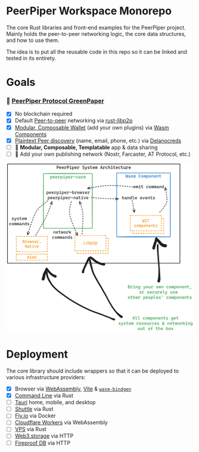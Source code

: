 # PeerPiper Workspace Monorepo

The core Rust libraries and front-end examples for the PeerPiper project. Mainly holds the peer-to-peer networking logic, the core data structures, and how to use them.

The idea is to put all the reusable code in this repo so it can be linked and tested in its entirety.

# Goals

### 🔗 [PeerPiper Protocol GreenPaper](https://peerpiper.io/paper)

- [x] No blockchain required
- [x] Default [Peer-to-peer](https://en.wikipedia.org/wiki/Peer-to-peer) networking via [rust-libp2p](https://libp2p.io/)
- [x] [Modular, Composable Wallet](./crates/peerpiper-wallet/) (add your own plugins) via [Wasm Components](https://component-model.bytecodealliance.org/introduction.html)
- [x] [Plaintext Peer discovery](https://en.wikipedia.org/wiki/Peer_discovery) (name, email, phone, etc.) via [Delanocreds](https://github.com/DougAnderson444/delanocreds)
- [ ] 🚧 **Modular, Composable, Templatable** app & data sharing
- [ ] 🚧 Add your own publishing network (Nostr, Farcaster, AT Protocol, etc.)
 
![PeerPiper Architecture](./peerpiper_arch.png)

# Deployment

The core library should include wrappers so that it can be deployed to various infrastructure providers:

- [x] Browser via [WebAssembly](https://en.wikipedia.org/wiki/WebAssembly), [Vite](https://vitejs.dev/) & [`wasm-bindgen`](https://rustwasm.github.io/docs/wasm-bindgen/)
- [x] [Command Line](https://en.wikipedia.org/wiki/Command-line_interface) via Rust
- [ ] [Tauri](https://tauri.studio/) home, mobile, and desktop
- [ ] [Shuttle](https://shuttle.dev/) via Rust
- [ ] [Fly.io](https://fly.io/) via Docker
- [ ] [Cloudflare Workers](https://workers.cloudflare.com/) via WebAssembly
- [ ] [VPS](https://en.wikipedia.org/wiki/Virtual_private_server) via Rust
- [ ] [Web3.storage](https://web3.storage/) via HTTP
- [ ] [Fireproof DB](https://use-fireproof.com/) via HTTP
